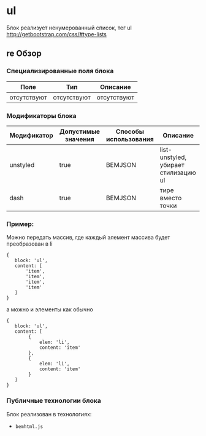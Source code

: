 # ul

Блок реализует ненумерованный список, тег ul http://getbootstrap.com/css/#type-lists

## re Обзор

### Специализированные поля блока

| Поле | Тип | Описание |
| ----------- | ------------------- | -------- |
| отсутствуют | отсутствуют | отсутствуют |


### Модификаторы блока

| Модификатор | Допустимые значения | Способы использования | Описание |
| ----------- | ------------------- | -------------------- | -------- |
| unstyled | true | BEMJSON | list-unstyled, убирает стилизацию ul |
| dash | true | BEMJSON | тире вместо точки  |


### Пример:
Можно передать массив, где каждый элемент массива будет преобразован в li
```
{
   block: 'ul',
   content: [
       'item',
       'item',
       'item',
       'item'
   ]
}
```
а можно и элементы как обычно 
```
{
   block: 'ul',
   content: [
        {
            elem: 'li',
            content: 'item'
        },
        {
            elem: 'li',
            content: 'item'
        }
   ]
}
```
### Публичные технологии блока

Блок реализован в технологиях:

* `bemhtml.js`



